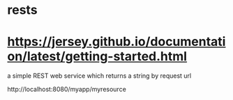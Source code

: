 # rests
# https://jersey.github.io/documentation/latest/getting-started.html

a simple REST web service which returns a string by request url

http://localhost:8080/myapp/myresource
